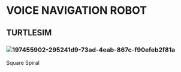 #  VOICE NAVIGATION ROBOT

##  TURTLESIM

### ![197455902-295241d9-73ad-4eab-867c-f90efeb2f81a](https://github.com/sangwan7gaurav/Voice_Navigation/assets/138971930/25f01203-df91-4bbc-9544-8369f2e6bf80)
Square Spiral



